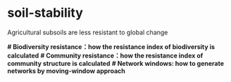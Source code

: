 # soil-stability
Agricultural subsoils are less resistant to global change


**# Biodiversity resistance：how the resistance index of biodiversity is calculated**
**# Community resistance：how the resistance index of community structure is calculated**
**# Network windows: how to generate networks by moving-window approach**
